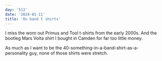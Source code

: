 ```yaml
---
day: '513'
date: '2024-01-11'
title: 'On band t shirts'
---
```


I miss the worn out Primus and Tool t-shirts from the early 2000s. And the bootleg Mars Volta shirt I bought in Camden for far too little money.

As much as I want to be the 40-something-in-a-band-shirt-as-a-personality guy, none of those shirts were stretch.
